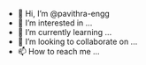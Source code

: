 - 👋 Hi, I’m @pavithra-engg
- 👀 I’m interested in ...
- 🌱 I’m currently learning ...
- 💞️ I’m looking to collaborate on ...
- 📫 How to reach me ...

<!---
pavithra-engg/pavithra-engg is a ✨ special ✨ repository because its `README.md` (this file) appears on your GitHub profile.
You can click the Preview link to take a look at your changes.
--->
